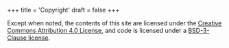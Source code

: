 +++
title = 'Copyright'
draft = false
+++

Except when noted, the contents of this site are licensed under the [Creative Commons Attribution 4.0 License](https://creativecommons.org/licenses/by/4.0/), and code is licensed under a [BSD-3-Clause license](https://github.com/lescx/v2.les.cx/blob/main/LICENSE).